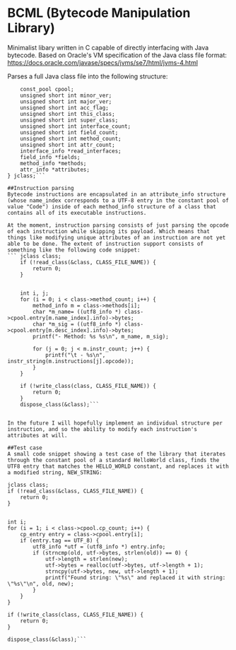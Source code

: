 # BCML (Bytecode Manipulation Library)

Minimalist libary written in C capable of directly interfacing with Java bytecode. 
Based on Oracle's VM specification of the Java class file format: https://docs.oracle.com/javase/specs/jvms/se7/html/jvms-4.html


Parses a full Java class file into the following structure:
```typedef struct {
	const_pool cpool;
	unsigned short int minor_ver;
	unsigned short int major_ver;
	unsigned short int acc_flag;
	unsigned short int this_class;
	unsigned short int super_class;
	unsigned short int interface_count;
	unsigned short int field_count;
	unsigned short int method_count;
	unsigned short int attr_count;
	interface_info *read_interfaces;
	field_info *fields;
	method_info *methods;
	attr_info *attributes;
} jclass;```

##Instruction parsing
Bytecode instructions are encapsulated in an attribute_info structure (whose name_index corresponds to a UTF-8 entry in the constant pool of value "Code") inside of each method_info structure of a class that contains all of its executable instructions.

At the moment, instruction parsing consists of just parsing the opcode of each instruction while skipping its payload. Which means that things like modifying unique attributes of an instruction are not yet able to be done. The extent of instruction support consists of something like the following code snippet: 
```	jclass class;
	if (!read_class(&class, CLASS_FILE_NAME)) {
		return 0;
	}


	int i, j;
	for (i = 0; i < class->method_count; i++) {
		method_info m = class->methods[i];
		char *m_name= ((utf8_info *) class->cpool.entry[m.name_index].info)->bytes;
		char *m_sig = ((utf8_info *) class->cpool.entry[m.desc_index].info)->bytes;
		printf("- Method: %s %s\n", m_name, m_sig);

		for (j = 0; j < m.instr_count; j++) {
			printf("\t - %s\n", instr_string(m.instructions[j].opcode));
		}
	}

	if (!write_class(class, CLASS_FILE_NAME)) {
		return 0;
	}
	dispose_class(&class);```


In the future I will hopefully implement an individual structure per instruction, and so the ability to modify each instruction's attributes at will.

##Test case
A small code snippet showing a test case of the library that iterates through the constant pool of a standard HelloWorld class, finds the UTF8 entry that matches the HELLO_WORLD constant, and replaces it with a modified string, NEW_STRING:
```
	jclass class;
	if (!read_class(&class, CLASS_FILE_NAME)) {
		return 0;
	}


	int i;
	for (i = 1; i < class->cpool.cp_count; i++) {
		cp_entry entry = class->cpool.entry[i];
		if (entry.tag == UTF_8) {
			utf8_info *utf = (utf8_info *) entry.info;
			if (strncmp(old, utf->bytes, strlen(old)) == 0) {
				utf->length = strlen(new);
				utf->bytes = realloc(utf->bytes, utf->length + 1);
				strncpy(utf->bytes, new, utf->length + 1);
				printf("Found string: \"%s\" and replaced it with string: \"%s\"\n", old, new);
			}
		}
	}

	if (!write_class(class, CLASS_FILE_NAME)) {
		return 0;
	}

	dispose_class(&class);```

